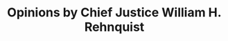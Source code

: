 ---
name: "William H. Rehnquist"
position: "Chief Justice"
title: "Opinions by Chief Justice William H. Rehnquist"
alias: 1986rehnquist
---